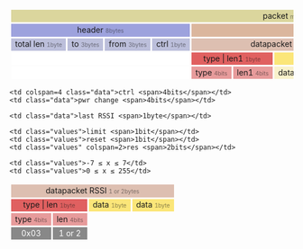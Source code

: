 <style>
table.rfm69 { text-align: center; width:100%; border-collapse: separate; border-spacing: .2rem; white-space: nowrap; font-size: .875rem; }
table.rfm69 td { border: 0;  }
table.rfm69 tr.overall { background: #dbd69d }
table.rfm69 span { font-size: .625rem; opacity: .5; }
table.rfm69 tr.packet td:nth-child(1) { background: #9da2dd; }
table.rfm69 tr.packet td:nth-child(2) { background: #dbb69d; }
table.rfm69 td.header { background: #bcbfdb; }
table.rfm69 .payload { background: #ddbfb1; }
table.rfm69 td.hidden, .rfm69 tr.hidden { border: 0; background: #fff; }
table.rfm69 td.empty { background: #f7f7f7; }
table.rfm69 td.datapacket.typelen { background: #e06060; }
table.rfm69 td.datapacket.data { background: #fbe679; }
table.rfm69 td.datapacket.empty { background: linear-gradient(to right, #e06060 0%, #e06060 45%, #fff 45%, #fff 55%, #fbe679 55%); }
table.rfm69 td.data.typelen { background: #e79b9b; }
table.rfm69 td.data { background: #f9f2cb; }
table.rfm69 td.values { background: #888; color: #fff; }
table.rfm69 td.data.empty { background: linear-gradient(to right, #e79b9b 0%, #e79b9b 45%, #fff 45%, #fff 55%, #f9f2cb 55%); }
</style>

<table class="rfm69" cellpadding="10px">
<tr class="overall">
  <td colspan=15>packet <span>max 65bytes</span></td>
</tr>
<tr class="packet">
  <td colspan=4>header <span>8bytes</span></td>
  <td colspan=11>payload <span>max 57bytes</span></td>
</tr>
<tr class=>
  <td class="header">total len <span>1byte</span></td>
  <td class="header">to <span>3bytes</span></td>
  <td class="header">from <span>3bytes</span></td>
  <td class="header">ctrl <span>1byte</span></td>

  <td class="payload" colspan=5>datapacket <span>≥2bytes</span></td>
  <td class="payload" colspan=5>datapacket <span>≥2bytes</span></td>

  <td class="payload">...</td>
</tr>
<tr>
  <td class="hidden" colspan=4></td>

  <td class="datapacket typelen" colspan=2>type | len1 <span>1byte</span></td>
  <td class="datapacket data" colspan=3>data <span>len1 bytes</span></td>

  <td class="datapacket typelen" colspan=2>type | len2 <span>1byte</span></td>
  <td class="datapacket data" colspan=3>data <span>len2 bytes</span></td>
  <td class="datapacket empty">...</td>
</tr>
<tr class="hidden">
  <td class="hidden" colspan=4></td>

  <td class="data typelen">type <span>4bits</span>
  <td class="data typelen">len1 <span>4bits</span>

  <td class="data">data <span>1byte</span></td>
  <td class="data">data <span>1byte</span></td>
  <td class="data">...</td>

  <td class="data typelen">type <span>4bits</span>
  <td class="data typelen">len2 <span>4bits</span>

  <td class="data">data <span>1byte</span></td>
  <td class="data">data <span>1byte</span></td>
  <td class="data">...</td>
  <td class="data empty">...</td>
</tr>

</table>

<table class="rfm69">
  <tr class="payload"><td colspan=9>datapacket RSSI <span>1 or 2bytes</td></tr>
  <tr>
    <td colspan=2 class="datapacket typelen">type | len <span>1byte</span></td>
    <td colspan=5 class="datapacket data">data <span>1byte</span></td>
    <td class="datapacket data">data <span>1byte</span></td>
  </tr>
  <tr>
    <td class="data typelen">type <span>4bits</span></td>
    <td class="data typelen">len <span>4bits</span></td>

    <td colspan=4 class="data">ctrl <span>4bits</span></td>
    <td class="data">pwr change <span>4bits</span></td>

    <td class="data">last RSSI <span>1byte</span></td>
  </tr>
  <tr>
    <td class="values">0x03</td>
    <td class="values">1 or 2</td>

    <td class="values">limit <span>1bit</span></td>
    <td class="values">reset <span>1bit</span></td>
    <td class="values" colspan=2>res <span>2bits</span></td>

    <td class="values">-7 ≤ x ≤ 7</td>
    <td class="values">0 ≤ x ≤ 255</td>
  </tr>
</table>
